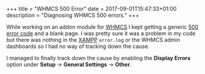 +++
title = "WHMCS 500 Error"
date = 2017-09-01T15:47:33+01:00
description = "Diagnosing WHMCS 500 errors."
+++

While working on an addon module for [WHMCS](https://www.whmcs.com/) I
kept getting a generic [500 error code](https://httpstatuses.com/500)
and a blank page. I was pretty sure it was a problem in my code but
there was nothing in the [XAMPP](https://www.apachefriends.org/)
`error.log` or the WHMCS admin dashboards so I had no way of tracking
down the cause.

I managed to finally track down the cause by enabling the __Display
Errors__ option under __Setup__ → __General Settings__ → __Other__.
